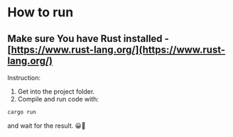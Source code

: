 # How to run

## Make sure You have Rust installed - [https://www.rust-lang.org/](https://www.rust-lang.org/)

Instruction:

1. Get into the project folder.
2. Compile and run code with:

```rs
cargo run
```

and wait for the result. 😀🦀